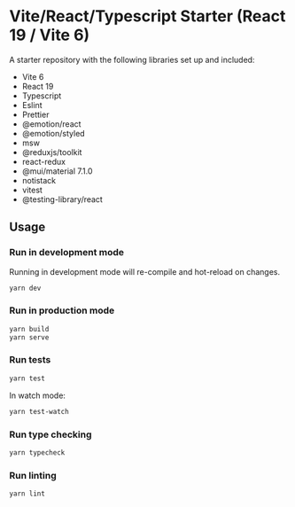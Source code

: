 # Vite/React/Typescript Starter (React 19 / Vite 6)

A starter repository with the following libraries set up and included:

- Vite 6
- React 19
- Typescript
- Eslint
- Prettier
- @emotion/react
- @emotion/styled
- msw
- @reduxjs/toolkit
- react-redux
- @mui/material 7.1.0
- notistack
- vitest
- @testing-library/react

## Usage

### Run in development mode

Running in development mode will re-compile and hot-reload on changes.

```bash
yarn dev
```

### Run in production mode

```bash
yarn build
yarn serve
```

### Run tests

```bash
yarn test
```

In watch mode:

```bash
yarn test-watch
```

### Run type checking

```bash
yarn typecheck
```

### Run linting

```
yarn lint
```
